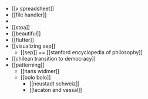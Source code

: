 - [[x spreadsheet]]
- [[file handler]]
- 
- [[stoa]]
- [[beautiful]]
- [[flutter]]
- [[visualizing sep]]
  - [[sep]] == [[stanford encyclopedia of philosophy]]
- [[chilean transition to democracy]]
- [[patterning]]
	- [[hans widmer]]
	- [[bolo bolo]]
		- [[neustadt schweiz]]
		- [[lacaton and vassal]]